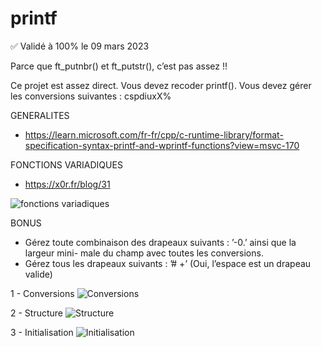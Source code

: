 # printf

✅ Validé à 100% le 09 mars 2023


Parce que ft_putnbr() et ft_putstr(), c’est pas assez !!

Ce projet est assez direct. Vous devez recoder printf().
Vous devez gérer les conversions suivantes : cspdiuxX%

GENERALITES
* https://learn.microsoft.com/fr-fr/cpp/c-runtime-library/format-specification-syntax-printf-and-wprintf-functions?view=msvc-170

FONCTIONS VARIADIQUES
* https://x0r.fr/blog/31

![fonctions variadiques](https://user-images.githubusercontent.com/124174795/223967435-688636b9-c42b-4f4b-9540-b92f7805f86e.png)



BONUS
* Gérez toute combinaison des drapeaux suivants : ’-0.’ ainsi que la largeur mini-
male du champ avec toutes les conversions.
* Gérez tous les drapeaux suivants : ’# +’ (Oui, l’espace est un drapeau valide)

1 - Conversions
![Conversions](https://user-images.githubusercontent.com/124174795/222455177-d2a168ee-5872-49d5-8c09-2cbb25f4e3da.png)

2 - Structure
![Structure](https://user-images.githubusercontent.com/124174795/222455421-04a687cd-b3e4-4910-8de6-ca0fada11c74.png)

3 - Initialisation
![Initialisation](https://user-images.githubusercontent.com/124174795/222455778-538b46e5-f205-4e09-8c30-f10cb2ea70ac.png)

